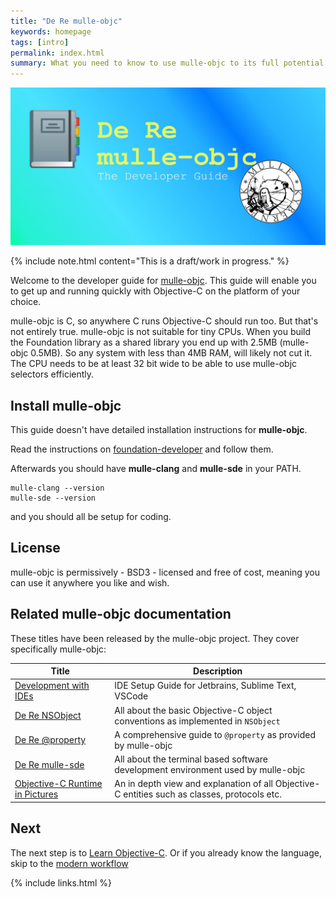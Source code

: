 ```yaml
---
title: "De Re mulle-objc"
keywords: homepage
tags: [intro]
permalink: index.html
summary: What you need to know to use mulle-objc to its full potential.
---
```


![Logo](images/dere.jpg)

{% include note.html content="This is a draft/work in progress." %}

Welcome to the developer guide for [mulle-objc](//mulle-objc.github.io). This
guide will enable you to get up and running quickly with Objective-C on the
platform of your choice.

mulle-objc is C, so anywhere C runs Objective-C should run too. But that's
not entirely true. mulle-objc is not suitable for tiny CPUs. When you
build the Foundation library as a shared library you end up with 2.5MB
(mulle-objc 0.5MB). So any system with less than 4MB RAM, will likely not
cut it. The CPU needs to be at least 32 bit wide to be able to
use mulle-objc selectors efficiently.


## Install mulle-objc

This guide doesn't have detailed installation instructions for
**mulle-objc**.

Read the instructions on
[foundation-developer](https://github.com/MulleFoundation/foundation-developer)
and follow them.

Afterwards you should have **mulle-clang** and **mulle-sde** in your PATH.

``` console
mulle-clang --version
mulle-sde --version
```

and you should all be setup for coding.

## License

mulle-objc is permissively - BSD3 - licensed and free of cost, meaning
you can use it anywhere you like and wish.


## Related mulle-objc documentation

These titles have been released by the mulle-objc project. They cover
specifically mulle-objc:

| Title                 | Description
|-----------------------|----------------------------------
| [Development with IDEs](//www.mulle-kybernetik.com/mulle-objc-ide/) | IDE Setup Guide for  Jetbrains, Sublime Text, VSCode
| [De Re NSObject](//www.mulle-kybernetik.com/de-re-property/) | All about the basic Objective-C object conventions as implemented in `NSObject`
| [De Re @property](//www.mulle-kybernetik.com/de-re-property/) | A comprehensive guide to `@property` as provided by mulle-objc
| [De Re mulle-sde](//www.mulle-kybernetik.com/de-re-mulle-sde/) | All about the terminal based software development environment used by mulle-objc
| [Objective-C Runtime in Pictures](//www.mulle-kybernetik.com/objc-runtime-in-pictures/) | An in depth view and explanation of all Objective-C entities such as classes, protocols etc.


## Next

The next step is to [Learn Objective-C](mydoc_links.html). Or if you
already know the language, skip to the [modern workflow](mydoc_modern.html)

{% include links.html %}
